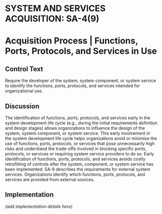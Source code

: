 # SYSTEM AND SERVICES ACQUISITION: SA-4(9)
# Acquisition Process | Functions, Ports, Protocols, and Services in Use

## Control Text

Require the developer of the system, system component, or system service to identify the functions, ports, protocols, and services intended for organizational use.

## Discussion

The identification of functions, ports, protocols, and services early in the system development life cycle (e.g., during the initial requirements definition and design stages) allows organizations to influence the design of the system, system component, or system service. This early involvement in the system development life cycle helps organizations avoid or minimize the use of functions, ports, protocols, or services that pose unnecessarily high risks and understand the trade-offs involved in blocking specific ports, protocols, or services or requiring system service providers to do so. Early identification of functions, ports, protocols, and services avoids costly retrofitting of controls after the system, component, or system service has been implemented. SA-9 describes the requirements for external system services. Organizations identify which functions, ports, protocols, and services are provided from external sources.

## Implementation

_(add implementation details here)_